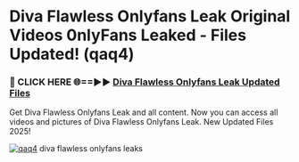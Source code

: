 # Diva Flawless Onlyfans Leak Original Videos 0nlyFans Leaked - Files Updated! (qaq4)

<h3>🔴 CLICK HERE 🌐==►► <a href="https://best4dudes.click/HH4t6V" rel="nofollow">Diva Flawless Onlyfans Leak Updated Files</a></h3>

Get Diva Flawless Onlyfans Leak and all content. Now you can access all videos and pictures of Diva Flawless Onlyfans Leak. New Updated Files 2025!

[![qaq4](https://github.com/user-attachments/assets/8c521d6e-e6e3-4a75-9320-d58ab9d79d5b)](https://best4dudes.click/HH4t6V)
diva flawless onlyfans leaks